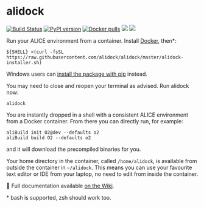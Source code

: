alidock
=======

[![Build Status](https://travis-ci.com/alidock/alidock.svg?branch=master)](https://travis-ci.com/alidock/alidock)
[![PyPI version](https://badge.fury.io/py/alidock.svg)](https://badge.fury.io/py/alidock)
[![Docker pulls](https://img.shields.io/docker/pulls/alisw/alidock.svg?logo=docker&label=pulls)](https://hub.docker.com/r/alisw/alidock)
![](https://img.shields.io/github/license/alidock/alidock)
[![](https://img.shields.io/pypi/pyversions/alidock.svg?longCache=True)](https://pypi.org/project/alidock/)

Run your ALICE environment from a container. Install [Docker](https://docs.docker.com/install/),
then\*:

    ${SHELL} <(curl -fsSL https://raw.githubusercontent.com/alidock/alidock/master/alidock-installer.sh)
   
Windows users can [install the package with pip](https://pypi.org/pypi/alidock) instead.

You may need to close and reopen your terminal as advised. Run alidock now:

    alidock

You are instantly dropped in a shell with a consistent ALICE environment from a Docker container.
From there you can directly run, for example:

    aliBuild init O2@dev --defaults o2
    aliBuild build O2 --defaults o2

and it will download the precompiled binaries for you.

Your home directory in the container, called `/home/alidock`, is available from outside the
container in `~/alidock`. This means you can use your favourite text editor or IDE from your laptop,
no need to edit from inside the container.

📜 Full documentation available [on the Wiki](https://github.com/alidock/alidock/wiki).

\* bash is supported, zsh should work too.
